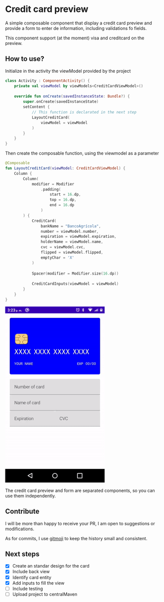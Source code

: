 # Credit card preview
A simple composable component that display a credit card preview and provide a form to enter de information, including validations fo fields.

This component support (at the moment) visa and creditcard on the preview.

## How to use?
Initialize in the activity the viewModel provided by the project

```kotlin
class Activity : ComponentActivity() {
    private val viewModel by viewModels<CreditCardViewModel>()
    
    override fun onCreate(savedInstanceState: Bundle?) {
        super.onCreate(savedInstanceState)
        setContent {
            // This function is declarated in the next step
            LayoutCreditCard(
                viewModel = viewModel
            )
        }
    }
}
```

Then create the composable function, using the viewmodel as a parameter
```kotlin
@Composable
fun LayoutCreditCard(viewModel: CreditCardViewModel) {
    Column {
        Column(
            modifier = Modifier
                .padding(
                    start = 16.dp, 
                    top = 16.dp, 
                    end = 16.dp
                )
        ) {
            CreditCard(
                bankName = "BancoAgrícola",
                number = viewModel.number,
                expiration = viewModel.expiration,
                holderName = viewModel.name,
                cvc = viewModel.cvc,
                flipped = viewModel.flipped,
                emptyChar = 'X'
            )

            Spacer(modifier = Modifier.size(16.dp))

            CreditCardInputs(viewModel = viewModel)
        }
    }
}

```

![credit card front empty](./images/card_input.gif)

The credit card preview and form are separated components, so you can use them independently.

## Contribute
I will be more than happy to receive your PR, I am open to suggestions or modifications.

As for commits, I use [gitmoji](https://gitmoji.dev/) to keep the history small and consistent. 

## Next steps
- [x] Create an standar design for the card
- [x] Include back view
- [X] Identify card entity
- [X] Add inputs to fill the view
- [ ] Include testing
- [ ] Upload project to centralMaven